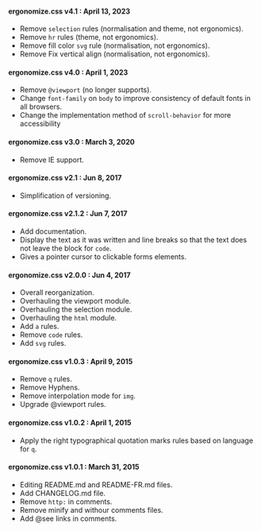#### ergonomize.css v4.1 : April 13, 2023

* Remove `selection` rules (normalisation and theme, not ergonomics).
* Remove `hr` rules (theme, not ergonomics).
* Remove fill color `svg` rule (normalisation, not ergonomics).
* Remove Fix vertical align (normalisation, not ergonomics). 

#### ergonomize.css v4.0 : April 1, 2023

* Remove `@viewport` (no longer supports).
* Change `font-family` on `body` to improve consistency of default fonts in all browsers.
* Change the implementation method of `scroll-behavior` for more accessibility

#### ergonomize.css v3.0 : March 3, 2020

* Remove IE support.

#### ergonomize.css v2.1 : Jun 8, 2017

* Simplification of versioning.

#### ergonomize.css v2.1.2 : Jun 7, 2017

* Add documentation.
* Display the text as it was written and line breaks so that the text does not leave the block for `code`.
* Gives a pointer cursor to clickable forms elements.

#### ergonomize.css v2.0.0 : Jun 4, 2017

* Overall reorganization.
* Overhauling the viewport module.
* Overhauling the selection module.
* Overhauling the `html` module.
* Add `a` rules.
* Remove `code` rules.
* Add `svg` rules.

#### ergonomize.css v1.0.3 : April 9, 2015

* Remove `q` rules.
* Remove Hyphens.
* Remove interpolation mode for `img`.
* Upgrade @viewport rules.

#### ergonomize.css v1.0.2 : April 1, 2015

* Apply the right typographical quotation marks rules based on language for `q`.

#### ergonomize.css v1.0.1 : March 31, 2015

* Editing README.md and README-FR.md files.
* Add CHANGELOG.md file.
* Remove `http:` in comments.
* Remove minify and withour comments files.
* Add @see links in comments.